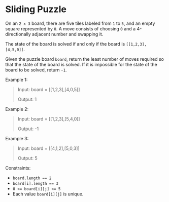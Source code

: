 # Sliding Puzzle

On an `2 x 3` board, there are five tiles labeled from `1` to `5`, and an empty square represented by `0`. A move
consists of choosing `0` and a 4-directionally adjacent number and swapping it.

The state of the board is solved if and only if the board is `[[1,2,3],[4,5,0]]`.

Given the puzzle board `board`, return the least number of moves required so that the state of the board is solved. If
it is impossible for the state of the board to be solved, return `-1`.

Example 1:

> Input: board = [[1,2,3],[4,0,5]]
>
> Output: 1

Example 2:

> Input: board = [[1,2,3],[5,4,0]]
>
> Output: -1

Example 3:

> Input: board = [[4,1,2],[5,0,3]]
>
> Output: 5

Constraints:

- `board.length == 2`
- `board[i].length == 3`
- `0 <= board[i][j] <= 5`
- Each value `board[i][j]` is unique.
